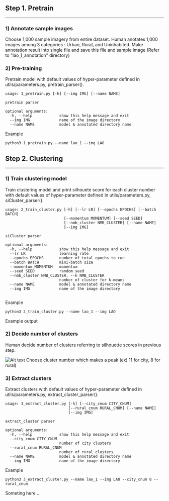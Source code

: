 
## Step 1. Pretrain
***

### 1) Annotate sample images

Choose 1,000 sample imagery from entire dataset. Human anotates 1,000 images among 3 categories : Urban, Rural, and Uninhabited. Make annotation result into single file and save this file and sample image (Refer to "lao_1_annotation" directory)


### 2) Pre-training

Pretrain model with default values of hyper-parameter defined in utils/parameters.py, pretrain_parser().


```
usage: 1_pretrain.py [-h] [--img IMG] [--name NAME]

pretrain parser

optional arguments:
  -h, --help            show this help message and exit
  --img IMG             name of the image directory
  --name NAME           model & annotated directory name

```

Example

```python3 1_pretrain.py --name lao_1 --img LAO```


## Step 2. Clustering
***

### 1) Train clustering model

Train clustering model and print silhouete score for each cluster number with default values of hyper-parameter defined in utils/parameters.py, siCluster_parser().


```
usage: 2_train_cluster.py [-h] [--lr LR] [--epochs EPOCHS] [--batch BATCH]
                          [--momentum MOMENTUM] [--seed SEED]
                          [--nmb_cluster NMB_CLUSTER] [--name NAME]
                          [--img IMG]

siCluster parser

optional arguments:
  -h, --help            show this help message and exit
  --lr LR               learning rate
  --epochs EPOCHS       number of total epochs to run
  --batch BATCH         mini-batch size
  --momentum MOMENTUM   momentum
  --seed SEED           random seed
  --nmb_cluster NMB_CLUSTER, --k NMB_CLUSTER
                        number of cluster for k-means
  --name NAME           model & annotated directory name
  --img IMG             name of the image directory
  
```


Example

```python3 2_train_cluster.py --name lao_1 --img LAO```

Example output



### 2) Decide number of clusters

Human decide number of clusters referring to silhouette scores in previous step.

![Alt text](sil_example.png)
Choose cluster number which makes a peak (ex) 11 for city, 8 for rural)


### 3) Extract clusters

Extract clusters with default values of hyper-parameter defined in utils/parameters.py, extract_cluster_parser().

```
usage: 3_extract_cluster.py [-h] [--city_cnum CITY_CNUM]
                            [--rural_cnum RURAL_CNUM] [--name NAME]
                            [--img IMG]

extract_cluster parser

optional arguments:
  -h, --help            show this help message and exit
  --city_cnum CITY_CNUM
                        number of city clusters
  --rural_cnum RURAL_CNUM
                        number of rural clusters
  --name NAME           model & annotated directory name
  --img IMG             name of the image directory
```



Example

```python3 3_extract_cluster.py --name lao_1 --img LAO --city_cnum 8 --rural_cnum```

Someting here ... 
